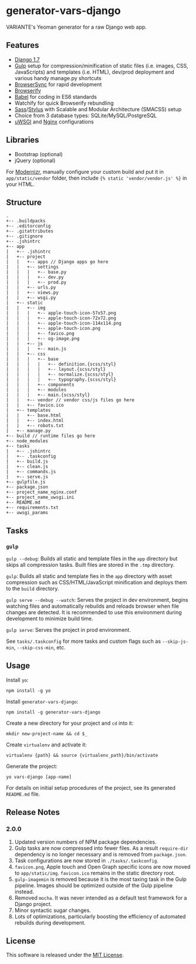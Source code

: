 # generator-vars-django

VARIANTE's Yeoman generator for a raw Django web app.

## Features

- [Django 1.7](https://www.djangoproject.com)
- [Gulp](http://gulpjs.com) setup for compression/minification of static files (i.e. images, CSS, JavaScripts) and templates (i.e. HTML), dev/prod deployment and various handy manage.py shortcuts
- [BrowserSync](http://www.browsersync.io) for rapid development
- [Browserify](http://browserify.org)
- [Babel](https://babeljs.io) for coding in ES6 standards
- Watchify for quick Browserify rebundling
- [Sass](http://sass-lang.com)/[Stylus](https://learnboost.github.io/stylus/) with Scalable and Modular Architecture (SMACSS) setup
- Choice from 3 database types: SQLite/MySQL/PostgreSQL
- [uWSGI](https://uwsgi-docs.readthedocs.org/en/latest/) and [Nginx](http://wiki.nginx.org/Main) configurations

## Libraries

- Bootstrap (optional)
- jQuery (optional)

For [Modernizr](http://modernizr.com), manually configure your custom build and put it in ```app/static/vendor``` folder, then include ```{% static 'vendor/vendor.js' %}``` in your HTML.

## Structure

```
.
+-- .buildpacks
+-- .editorconfig
+-- .gitattributes
+-- .gitignore
+-- .jshintrc
+-- app
|   +-- .jshintrc
|   +-- project
|   |   +-- apps // Django apps go here
|   |   +-- settings
|   |   |   +-- base.py
|   |   |   +-- dev.py
|   |   |   +-- prod.py
|   |   +-- urls.py
|   |   +-- views.py
|   |   +-- wsgi.py
|   +-- static
|   |   +-- img
|   |   |   +-- apple-touch-icon-57x57.png
|   |   |   +-- apple-touch-icon-72x72.png
|   |   |   +-- apple-touch-icon-114x114.png
|   |   |   +-- apple-touch-icon.png
|   |   |   +-- favico.png
|   |   |   +-- og-image.png
|   |   +-- js
|   |   |   +-- main.js
|   |   +-- css
|   |   |   +-- base
|   |   |   |   +-- definition.{scss/styl}
|   |   |   |   +-- layout.{scss/styl}
|   |   |   |   +-- normalize.{scss/styl}
|   |   |   |   +-- typography.{scss/styl}
|   |   |   +-- components
|   |   |   +-- modules
|   |   |   +-- main.{scss/styl}
|   |   +-- vendor // vendor css/js files go here
|   |   +-- favico.ico
|   +-- templates
|   |   +-- base.html
|   |   +-- index.html
|   |   +-- robots.txt
|   +-- manage.py
+-- build // runtime files go here
+-- node_modules
+-- tasks
|   +-- .jshintrc
|   +-- .taskconfig
|   +-- build.js
|   +-- clean.js
|   +-- commands.js
|   +-- serve.js
+-- gulpfile.js
+-- package.json
+-- project_name_nginx.conf
+-- project_name_uwsgi.ini
+-- README.md
+-- requirements.txt
+-- uwsgi_params
```

## Tasks

### ```gulp```

```gulp --debug```: Builds all static and template files in the ```app``` directory but skips all compression tasks. Built files are stored in the ```.tmp``` directory.

```gulp```: Builds all static and template fies in the ```app``` directory with asset compression such as CSS/HTML/JavaScript minification and deploys them to the ```build``` directory.

```gulp serve --debug --watch```: Serves the project in dev environment, begins watching files and automatically rebuilds and reloads browser when file changes are detected. It is recommended to use this environment during development to minimize build time.

```gulp serve```: Serves the project in prod environment.

See ```tasks/.taskconfig``` for more tasks and custom flags such as ```--skip-js-min```, ```--skip-css-min```, etc.


## Usage

Install ```yo```:
```
npm install -g yo
```

Install ```generator-vars-django```:
```
npm install -g generator-vars-django
```

Create a new directory for your project and ```cd``` into it:
```
mkdir new-project-name && cd $_
```

Create ```virtualenv``` and activate it:
```
virtualenv {path} && source {virtualenv_path}/bin/activate
```

Generate the project:
```
yo vars-django [app-name]
```

For details on initial setup procedures of the project, see its generated ```README.md``` file.

## Release Notes

### 2.0.0
1. Updated version numbers of NPM package dependencies.
2. Gulp tasks are now compressed into fewer files. As a result `require-dir` dependency is no longer necessary and is removed from `package.json`.
3. Task configurations are now stored in `./tasks/.taskconfig`.
4. `favicon.png`, Apple touch and Open Graph specific icons are now moved to `app/static/img`. `favicon.ico` remains in the static directory root.
5. `gulp-imagemin` is removed because it is the most taxing task in the Gulp pipeline. Images should be optimized outside of the Gulp pipeline instead.
6. Removed `mocha`. It was never intended as a default test framework for a Django project. 
7. Minor syntactic sugar changes.
8. Lots of optimizations, particularly boosting the efficiency of automated rebuilds during development.

## License

This software is released under the [MIT License](http://opensource.org/licenses/MIT).
